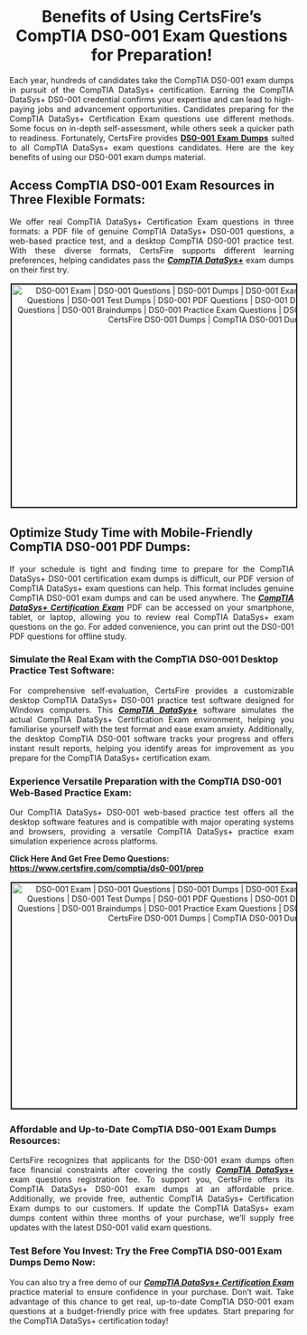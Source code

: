 <h1 style="text-align: center;"><strong>Benefits of Using CertsFire’s CompTIA DS0-001 Exam Questions for Preparation!</strong></h1>

<p style="text-align: justify;">Each year, hundreds of candidates take the CompTIA DS0-001 exam dumps in pursuit of the CompTIA DataSys+ certification. Earning the CompTIA DataSys+ DS0-001 credential confirms your expertise and can lead to high-paying jobs and advancement opportunities. Candidates preparing for the CompTIA DataSys+ Certification Exam questions use different methods. Some focus on in-depth self-assessment, while others seek a quicker path to readiness. Fortunately, CertsFire provides <strong><a href="https://www.certsfire.com/comptia/ds0-001/prep">DS0-001 Exam Dumps</a></strong> suited to all CompTIA DataSys+ exam questions candidates. Here are the key benefits of using our DS0-001 exam dumps material.</p>

<h2><strong>Access CompTIA DS0-001 Exam Resources in Three Flexible Formats:</strong></h2>

<p style="text-align: justify;">We offer real CompTIA DataSys+ Certification Exam questions in three formats: a PDF file of genuine CompTIA DataSys+ DS0-001 questions, a web-based practice test, and a desktop CompTIA DS0-001 practice test. With these diverse formats, CertsFire supports different learning preferences, helping candidates pass the <u><em><strong>CompTIA DataSys+</strong></em></u> exam dumps on their first try.</p>

<p style="text-align: center;"><img alt="DS0-001 Exam | DS0-001 Questions | DS0-001 Dumps | DS0-001 Exam Dumps | DS0-001 Exam Questions | DS0-001 Test Dumps | DS0-001 PDF Questions | DS0-001 Dumps PDF | DS0-001 Test Questions | DS0-001 Braindumps | DS0-001 Practice Exam Questions | DS0-001 Exam PDF Questions | CertsFire DS0-001 Dumps | CompTIA DS0-001 Dumps" src="https://i.ibb.co/3SDHvN0/cybermonday.jpg" style="width: 700px; height: 393px; border-width: 2px; border-style: solid; margin: 2px;" /></p>

<h2><strong>Optimize Study Time with Mobile-Friendly CompTIA DS0-001 PDF Dumps:</strong></h2>

<p style="text-align: justify;">If your schedule is tight and finding time to prepare for the CompTIA DataSys+ DS0-001 certification exam dumps is difficult, our PDF version of CompTIA DataSys+ exam questions can help. This format includes genuine CompTIA DS0-001 exam dumps and can be used anywhere. The <u><em><strong>CompTIA DataSys+ Certification Exam</strong></em></u> PDF can be accessed on your smartphone, tablet, or laptop, allowing you to review real CompTIA DataSys+ exam questions on the go. For added convenience, you can print out the DS0-001 PDF questions for offline study.</p>

<h3><strong>Simulate the Real Exam with the CompTIA DS0-001 Desktop Practice Test Software:</strong></h3>

<p style="text-align: justify;">For comprehensive self-evaluation, CertsFire provides a customizable desktop CompTIA DataSys+ DS0-001 practice test software designed for Windows computers. This <u><em><strong>CompTIA DataSys+</strong></em></u> software simulates the actual CompTIA DataSys+ Certification Exam environment, helping you familiarise yourself with the test format and ease exam anxiety. Additionally, the desktop CompTIA DS0-001 software tracks your progress and offers instant result reports, helping you identify areas for improvement as you prepare for the CompTIA DataSys+ certification exam.</p>

<h3><strong>Experience Versatile Preparation with the CompTIA DS0-001 Web-Based Practice Exam:</strong></h3>

<p style="text-align: justify;">Our CompTIA DataSys+ DS0-001 web-based practice test offers all the desktop software features and is compatible with major operating systems and browsers, providing a versatile CompTIA DataSys+ practice exam simulation experience across platforms.</p>

<p><strong>Click Here And Get Free Demo Questions: <a href="https://www.certsfire.com/comptia/ds0-001/prep">https://www.certsfire.com/comptia/ds0-001/prep</a></strong></p>

<p style="text-align: center;"><img alt="DS0-001 Exam | DS0-001 Questions | DS0-001 Dumps | DS0-001 Exam Dumps | DS0-001 Exam Questions | DS0-001 Test Dumps | DS0-001 PDF Questions | DS0-001 Dumps PDF | DS0-001 Test Questions | DS0-001 Braindumps | DS0-001 Practice Exam Questions | DS0-001 Exam PDF Questions | CertsFire DS0-001 Dumps | CompTIA DS0-001 Dumps" src="https://i.ibb.co/kMPNpqq/Cyber-Monday0.jpg" style="width: 700px; height: 398px; border-width: 2px; border-style: solid; margin: 2px;" /></p>

<h3><strong>Affordable and Up-to-Date CompTIA DS0-001 Exam Dumps Resources:</strong></h3>

<p style="text-align: justify;">CertsFire recognizes that applicants for the DS0-001 exam dumps often face financial constraints after covering the costly <u><em><strong>CompTIA DataSys+</strong></em></u> exam questions registration fee. To support you, CertsFire offers its CompTIA DataSys+ DS0-001 exam dumps at an affordable price. Additionally, we provide free, authentic CompTIA DataSys+ Certification Exam dumps to our customers. If update the CompTIA DataSys+ exam dumps content within three months of your purchase, we’ll supply free updates with the latest DS0-001 valid exam questions.</p>

<h3><strong>Test Before You Invest: Try the Free CompTIA DS0-001 Exam Dumps Demo Now:</strong></h3>

<p style="text-align: justify;">You can also try a free demo of our <u><em><strong>CompTIA DataSys+ Certification Exam</strong></em></u> practice material to ensure confidence in your purchase. Don’t wait. Take advantage of this chance to get real, up-to-date CompTIA DS0-001 exam questions at a budget-friendly price with free updates. Start preparing for the CompTIA DataSys+ certification today!</p>
